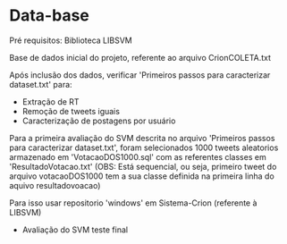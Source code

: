 # Data-base
Pré requisitos:
      Biblioteca LIBSVM


Base de dados inicial do projeto, referente ao arquivo CrionCOLETA.txt


Após inclusão dos dados, verificar  'Primeiros passos para caracterizar dataset.txt' para:

- Extração de RT
- Remoção de tweets iguais
- Caracterização de postagens por usuário

Para a primeira avaliação do SVM descrita no arquivo 'Primeiros passos para caracterizar dataset.txt', foram selecionados 1000 tweets aleatorios armazenado em 'VotacaoDOS1000.sql' com as referentes classes em 'ResultadoVotacao.txt' (OBS: Está sequencial, ou seja, primeiro tweet do arquivo votacaoDOS1000 tem a sua classe definida na primeira linha do aquivo resultadovoacao)


Para isso usar repositorio 'windows' em Sistema-Crion (referente à LIBSVM)
- Avaliação do SVM teste final
